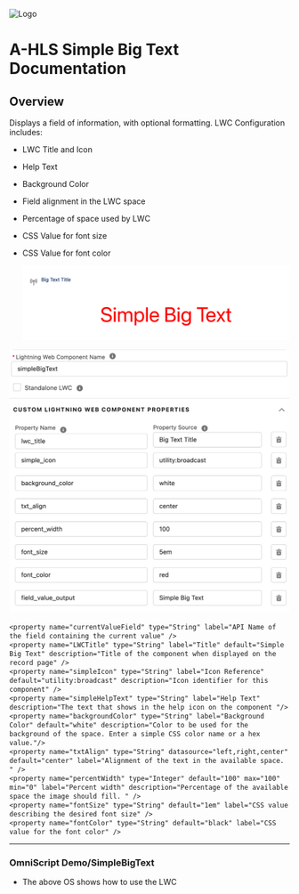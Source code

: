 ![Logo](./images/ahlsbanner.png)

# A-HLS Simple Big Text Documentation

## Overview

Displays a field of information, with optional formatting.  LWC Configuration includes:

- LWC Title and Icon

- Help Text

- Background Color

- Field alignment in the LWC space

- Percentage of space used by LWC

- CSS Value for font size

- CSS Value for font color

  

  ![simpleBigText](./images/simpleBigText.png)



![simpleBigTextSetup](./images/simpleBigTextSetup.png)

```
<property name="currentValueField" type="String" label="API Name of the field containing the current value" />
<property name="LWCTitle" type="String" label="Title" default="Simple Big Text" description="Title of the component when displayed on the record page" />
<property name="simpleIcon" type="String" label="Icon Reference" default="utility:broadcast" description="Icon identifier for this component" />
<property name="simpleHelpText" type="String" label="Help Text" description="The text that shows in the help icon on the component "/>
<property name="backgroundColor" type="String" label="Background Color" default="white" description="Color to be used for the background of the space. Enter a simple CSS color name or a hex value."/>
<property name="txtAlign" type="String" datasource="left,right,center" default="center" label="Alignment of the text in the available space. " />
<property name="percentWidth" type="Integer" default="100" max="100" min="0" label="Percent width" description="Percentage of the available space the image should fill. " />
<property name="fontSize" type="String" default="1em" label="CSS value describing the desired font size" />
<property name="fontColor" type="String" default="black" label="CSS value for the font color" />
```

 

* * * *






### **OmniScript Demo/SimpleBigText**

* The above OS shows how to use the LWC
